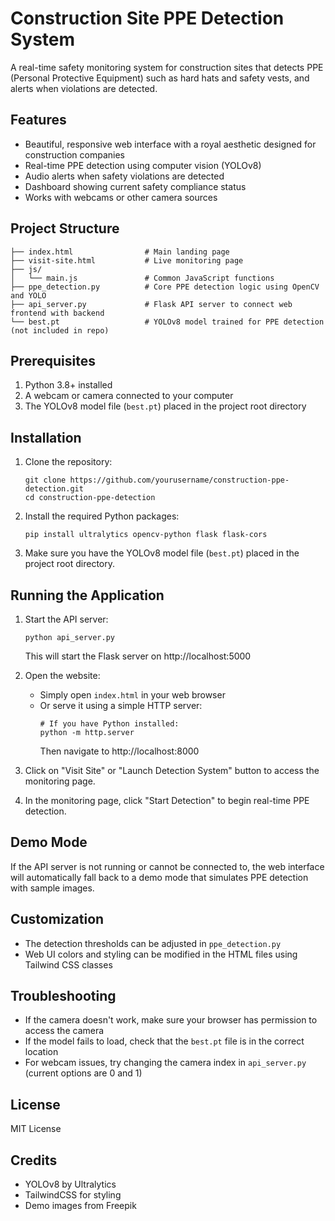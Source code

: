 # Construction Site PPE Detection System

A real-time safety monitoring system for construction sites that detects PPE (Personal Protective Equipment) such as hard hats and safety vests, and alerts when violations are detected.

## Features

- Beautiful, responsive web interface with a royal aesthetic designed for construction companies
- Real-time PPE detection using computer vision (YOLOv8)
- Audio alerts when safety violations are detected
- Dashboard showing current safety compliance status
- Works with webcams or other camera sources

## Project Structure

```
├── index.html                # Main landing page
├── visit-site.html           # Live monitoring page
├── js/
│   └── main.js               # Common JavaScript functions
├── ppe_detection.py          # Core PPE detection logic using OpenCV and YOLO
├── api_server.py             # Flask API server to connect web frontend with backend
└── best.pt                   # YOLOv8 model trained for PPE detection (not included in repo)
```

## Prerequisites

1. Python 3.8+ installed
2. A webcam or camera connected to your computer
3. The YOLOv8 model file (`best.pt`) placed in the project root directory

## Installation

1. Clone the repository:
   ```
   git clone https://github.com/yourusername/construction-ppe-detection.git
   cd construction-ppe-detection
   ```

2. Install the required Python packages:
   ```
   pip install ultralytics opencv-python flask flask-cors
   ```

3. Make sure you have the YOLOv8 model file (`best.pt`) placed in the project root directory.

## Running the Application

1. Start the API server:
   ```
   python api_server.py
   ```
   This will start the Flask server on http://localhost:5000

2. Open the website:
   - Simply open `index.html` in your web browser
   - Or serve it using a simple HTTP server:
     ```
     # If you have Python installed:
     python -m http.server
     ```
     Then navigate to http://localhost:8000

3. Click on "Visit Site" or "Launch Detection System" button to access the monitoring page.

4. In the monitoring page, click "Start Detection" to begin real-time PPE detection.

## Demo Mode

If the API server is not running or cannot be connected to, the web interface will automatically fall back to a demo mode that simulates PPE detection with sample images.

## Customization

- The detection thresholds can be adjusted in `ppe_detection.py`
- Web UI colors and styling can be modified in the HTML files using Tailwind CSS classes

## Troubleshooting

- If the camera doesn't work, make sure your browser has permission to access the camera
- If the model fails to load, check that the `best.pt` file is in the correct location
- For webcam issues, try changing the camera index in `api_server.py` (current options are 0 and 1)

## License

MIT License

## Credits

- YOLOv8 by Ultralytics
- TailwindCSS for styling
- Demo images from Freepik 